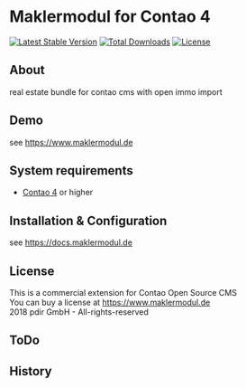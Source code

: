 Maklermodul for Contao 4
======================================

[![Latest Stable Version](https://poser.pugx.org/pdir/maklermodul-bundle/v/stable)](https://packagist.org/packages/pdir/maklermodul-bundle)
[![Total Downloads](https://poser.pugx.org/pdir/maklermodul-bundle/downloads)](https://packagist.org/packages/pdir/maklermodul-bundle)
[![License](https://poser.pugx.org/pdir/maklermodul-bundle/license)](https://packagist.org/packages/pdir/maklermodul-bundle)

About
-----

real estate bundle for contao cms with open immo import

Demo
----
see https://www.maklermodul.de

System requirements
-------------------

* [Contao 4](https://github.com/contao/managed-edition) or higher

Installation & Configuration
----------------------------

see https://docs.maklermodul.de

License
-------
This is a commercial extension for Contao Open Source CMS<br>
You can buy a license at https://www.maklermodul.de<br>
2018 pdir GmbH - All-rights-reserved<br>


ToDo
---------------


History
---------------
